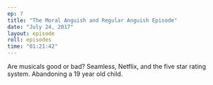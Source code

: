 ```yaml
---
ep: 7
title: "The Moral Anguish and Regular Anguish Episode"
date: "July 24, 2017"
layout: episode
roll: episodes
time: "01:21:42"
---
```


Are musicals good or bad? Seamless, Netflix, and the five star rating system. Abandoning a 19 year old child.
